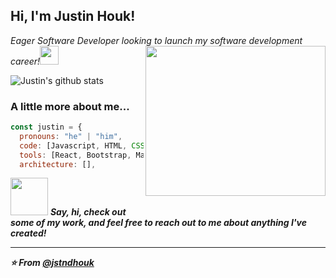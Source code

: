 <h2> Hi, I'm Justin Houk!</h2>
<p><em>Eager Software Developer looking to launch my software development career!</a><img src="https://media.giphy.com/media/fYSnHlufseco8Fh93Z/giphy.gif" width="30">
<img align="right" width="288" height="240" src="https://media4.giphy.com/media/M9kgjEsLG6LMbYC9dl/giphy.gif?cid=ecf05e47jatos0vhwmglvj05kmse7rx5ootbmr8rveasozrg&rid=giphy.gif&ct=g">
  
</em></p>

![Justin's github stats](https://github-readme-stats.vercel.app/api?username=jstndhouk&theme=blue-green)


### A little more about me...  

```javascript
const justin = {
  pronouns: "he" | "him",
  code: [Javascript, HTML, CSS, ],
  tools: [React, Bootstrap, Materialize, Node.js, express.js, express-sessions, SQL, MySQL2, Sequelize, jquery],
  architecture: [],

```

<img src="https://media.giphy.com/media/LnQjpWaON8nhr21vNW/giphy.gif" width="60"> <em><b>Say, hi, check out some of my work, and feel free to reach out to me about anything I've created!

---

⭐️ From [@jstndhouk](https://github.com/jstndhouk)
